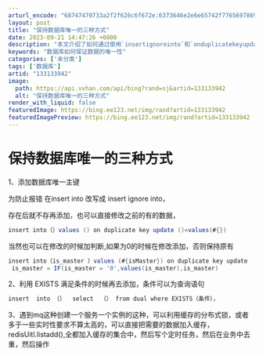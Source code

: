 ```yaml
---
arturl_encode: "68747470733a2f2f626c6f672e:6373646e2e6e65742f77656978696e5f35313235353834352f:61727469636c652f64657461696c732f313333313333393432"
layout: post
title: "保持数据库唯一的三种方式"
date: 2023-09-21 14:47:26 +0800
description: "本文介绍了如何通过使用`insertignoreinto`和`onduplicatekeyupdat"
keywords: "数据库如何保证数据的唯一性"
categories: ['未分类']
tags: ['数据库']
artid: "133133942"
image:
  path: https://api.vvhan.com/api/bing?rand=sj&artid=133133942
  alt: "保持数据库唯一的三种方式"
render_with_liquid: false
featuredImage: https://bing.ee123.net/img/rand?artid=133133942
featuredImagePreview: https://bing.ee123.net/img/rand?artid=133133942
---
```


# 保持数据库唯一的三种方式

1、添加数据库唯一主键
  
为防止报错 在insert into 改写成 insert ignore into，
  
存在后就不存再添加，也可以直接修改之前的有的数据，

```java
insert into（）values () on duplicate key update ()=values(#{})

```

当然也可以在修改的时候加判断,如果为0的时候在修改添加，否则保持原有

```java
insert into（is_master ）values (#{isMaster}) on duplicate key update 
 is_master = IF(is_master = '0',values(is_master),is_master)

```

2、利用 EXISTS 满足条件的时候再去添加，条件可以为查询语句

```java
insert  into （）  select  （） from dual where EXISTS（条件），

```

3、遇到mq这种创建一个服务一个实例的这种，可以利用缓存的分布式锁，或者多于一些实时性要求不算太高的，可以直接把需要的数据加入缓存，redisUitl.listadd(),全都加入缓存的集合中，然后写个定时任务，然后在业务中去重，然后操作